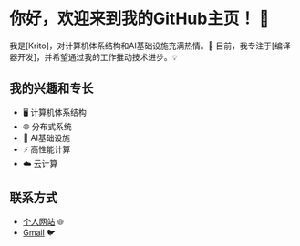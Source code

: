 # 你好，欢迎来到我的GitHub主页！ 👋

我是[Krito]，对计算机体系结构和AI基础设施充满热情。🚀 目前，我专注于[编译器开发]，并希望通过我的工作推动技术进步。💡

## 我的兴趣和专长
- 🖥️ 计算机体系结构
- 🌐 分布式系统
- 🤖 AI基础设施
- ⚡ 高性能计算
- ☁️ 云计算

## 联系方式
- [个人网站](krito2023.com) 🌐
- [Gmail](krito2023@gmail.com) 🐦

